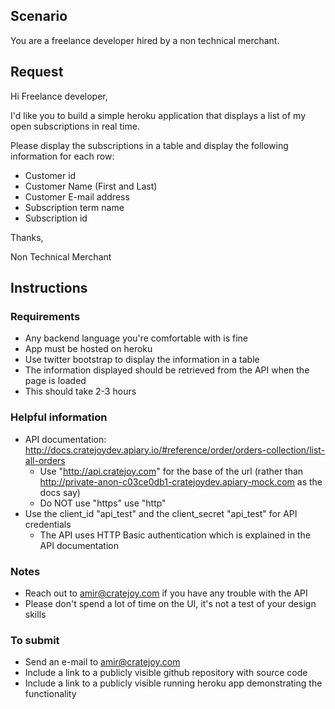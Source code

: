 ## Scenario

You are a freelance developer hired by a non technical merchant.

## Request

Hi Freelance developer,

I'd like you to build a simple heroku application that displays a list of my open subscriptions in real time.

Please display the subscriptions in a table and display the following information for each row:

* Customer id
* Customer Name (First and Last)
* Customer E-mail address
* Subscription term name
* Subscription id

Thanks,

Non Technical Merchant


## Instructions

### Requirements

* Any backend language you're comfortable with is fine
* App must be hosted on heroku
* Use twitter bootstrap to display the information in a table
* The information displayed should be retrieved from the API when the page is loaded
* This should take 2-3 hours

### Helpful information

* API documentation: http://docs.cratejoydev.apiary.io/#reference/order/orders-collection/list-all-orders
  * Use "http://api.cratejoy.com" for the base of the url (rather than http://private-anon-c03ce0db1-cratejoydev.apiary-mock.com as the docs say)
  * Do NOT use "https" use "http"
* Use the client_id "api_test" and the client_secret "api_test" for API credentials
  * The API uses HTTP Basic authentication which is explained in the API documentation
 
### Notes

* Reach out to amir@cratejoy.com if you have any trouble with the API
* Please don't spend a lot of time on the UI, it's not a test of your design skills

### To submit

* Send an e-mail to amir@cratejoy.com
* Include a link to a publicly visible github repository with source code
* Include a link to a publicly visible running heroku app demonstrating the functionality

